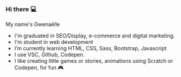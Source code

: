 ### Hi there :computer:

My name's Gwenaëlle

-  I'm graduated in SEO/Display, e-commerce and digital marketing.
-  I'm student in web development
-  I’m currently learning HTML, CSS, Sass, Bootstrap, Javascript
-  I use VSC, Github, Codepen.
-  I like creating little games or stories, animations using Scratch or Codepen, for fun :video_game:



